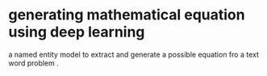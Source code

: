 # generating mathematical equation using deep learning 
a named entity model to extract and generate a possible equation fro a text word problem . 
